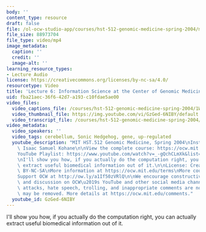 ```yaml
---
body: ''
content_type: resource
draft: false
file: /ol-ocw-studio-app/courses/hst-512-genomic-medicine-spring-2004/mithst_512s04_lec06_360p_16_9.mp4
file_size: 88973704
file_type: video/mp4
image_metadata:
  caption: ''
  credit: ''
  image-alt: ''
learning_resource_types:
- Lecture Audio
license: https://creativecommons.org/licenses/by-nc-sa/4.0/
resourcetype: Video
title: 'Lecture 6: Information Science at the Center of Genomic Medicine'
uid: fba21aec-36f6-42d7-a193-c10fdae5ae00
video_files:
  video_captions_file: /courses/hst-512-genomic-medicine-spring-2004/1WPhINyNdrP32BYJZcJtrdXT7bhiCrDCJ_transcript.webvtt
  video_thumbnail_file: https://img.youtube.com/vi/GzGed-6NIBY/default.jpg
  video_transcript_file: /courses/hst-512-genomic-medicine-spring-2004/1WPhINyNdrP32BYJZcJtrdXT7bhiCrDCJ_transcript.pdf
video_metadata:
  video_speakers: ''
  video_tags: cerebellum, Sonic Hedgehog, gene, up-regulated
  youtube_description: "MIT HST.512 Genomic Medicine, Spring 2004\nInstructor: Prof.\
    \ Isaac Samuel Kohane\n\nView the complete course: https://ocw.mit.edu/courses/hst-512-genomic-medicine-spring-2004/\n\
    YouTube Playlist: https://www.youtube.com/watch?v=_-gQchCLmXk&list=PLUl4u3cNGP613PJMNmRjAIdBr76goU1V5\n\
    \nI'll show you how, if you actually do the computation right, you can actually\
    \ extract useful biomedical information out of it.\n\nLicense: Creative Commons\
    \ BY-NC-SA\nMore information at https://ocw.mit.edu/terms\nMore courses at https://ocw.mit.edu\n\
    Support OCW at http://ow.ly/a1If50zVRlQ\n\nWe encourage constructive comments\
    \ and discussion on OCW\u2019s YouTube and other social media channels. Personal\
    \ attacks, hate speech, trolling, and inappropriate comments are not allowed and\
    \ may be removed. More details at https://ocw.mit.edu/comments."
  youtube_id: GzGed-6NIBY
---
```

I'll show you how, if you actually do the computation right, you can actually extract useful biomedical information out of it.